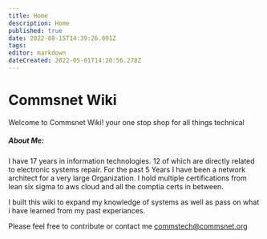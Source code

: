 ```yaml
---
title: Home
description: Home
published: true
date: 2022-08-15T14:39:26.091Z
tags: 
editor: markdown
dateCreated: 2022-05-01T14:20:56.278Z
---
```


# Commsnet Wiki

Welcome to Commsnet Wiki! your one stop shop for all things technical

##### About Me:
I have 17 years in information technologies. 12 of which are directly related to electronic systems repair. For the past 5 Years I have been a network architect for a very large Organization. I hold multiple certifications from lean six sigma to aws cloud and all the comptia certs in between. 

I built this wiki to expand my knowledge of systems as well as pass on what i have learned from my past experiances. 

Please feel free to contribute or contact me commstech@commsnet.org

